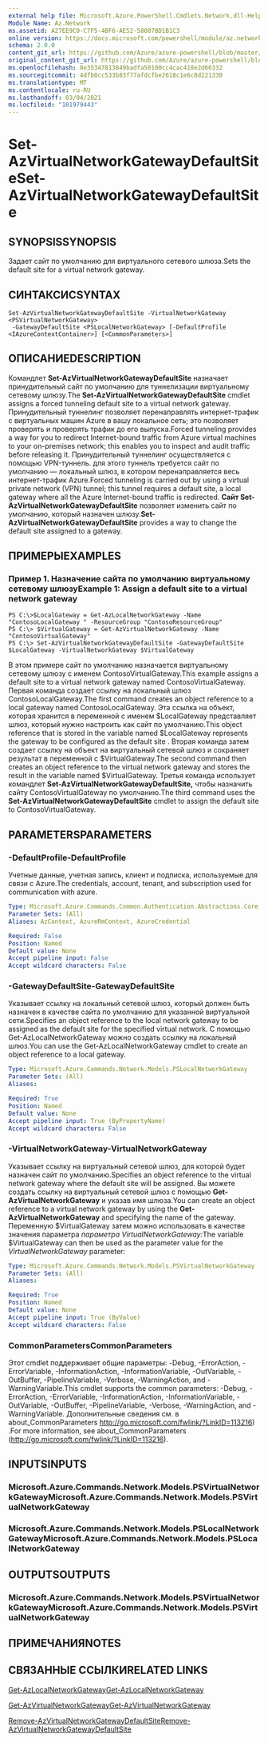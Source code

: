 ```yaml
---
external help file: Microsoft.Azure.PowerShell.Cmdlets.Network.dll-Help.xml
Module Name: Az.Network
ms.assetid: A27EE9C0-C7F5-4BF6-AE52-58087BD1B1C3
online version: https://docs.microsoft.com/powershell/module/az.network/set-azvirtualnetworkgatewaydefaultsite
schema: 2.0.0
content_git_url: https://github.com/Azure/azure-powershell/blob/master/src/Network/Network/help/Set-AzVirtualNetworkGatewayDefaultSite.md
original_content_git_url: https://github.com/Azure/azure-powershell/blob/master/src/Network/Network/help/Set-AzVirtualNetworkGatewayDefaultSite.md
ms.openlocfilehash: 8e35347813849badfa50100cc4cac418e2d66332
ms.sourcegitcommit: 4dfb0cc533b83f77afdcfbe2618c1e6c8d221330
ms.translationtype: MT
ms.contentlocale: ru-RU
ms.lasthandoff: 03/04/2021
ms.locfileid: "101979443"
---
```

# <span data-ttu-id="3f8d5-101">Set-AzVirtualNetworkGatewayDefaultSite</span><span class="sxs-lookup"><span data-stu-id="3f8d5-101">Set-AzVirtualNetworkGatewayDefaultSite</span></span>

## <span data-ttu-id="3f8d5-102">SYNOPSIS</span><span class="sxs-lookup"><span data-stu-id="3f8d5-102">SYNOPSIS</span></span>
<span data-ttu-id="3f8d5-103">Задает сайт по умолчанию для виртуального сетевого шлюза.</span><span class="sxs-lookup"><span data-stu-id="3f8d5-103">Sets the default site for a virtual network gateway.</span></span>

## <span data-ttu-id="3f8d5-104">СИНТАКСИС</span><span class="sxs-lookup"><span data-stu-id="3f8d5-104">SYNTAX</span></span>

```
Set-AzVirtualNetworkGatewayDefaultSite -VirtualNetworkGateway <PSVirtualNetworkGateway>
 -GatewayDefaultSite <PSLocalNetworkGateway> [-DefaultProfile <IAzureContextContainer>] [<CommonParameters>]
```

## <span data-ttu-id="3f8d5-105">ОПИСАНИЕ</span><span class="sxs-lookup"><span data-stu-id="3f8d5-105">DESCRIPTION</span></span>
<span data-ttu-id="3f8d5-106">Командлет **Set-AzVirtualNetworkGatewayDefaultSite** назначает принудительный сайт по умолчанию для туннелизации виртуальному сетевому шлюзу.</span><span class="sxs-lookup"><span data-stu-id="3f8d5-106">The **Set-AzVirtualNetworkGatewayDefaultSite** cmdlet assigns a forced tunneling default site to a virtual network gateway.</span></span>
<span data-ttu-id="3f8d5-107">Принудительный туннелинг позволяет перенаправлять интернет-трафик с виртуальных машин Azure в вашу локальное сеть; это позволяет проверять и проверять трафик до его выпуска.</span><span class="sxs-lookup"><span data-stu-id="3f8d5-107">Forced tunneling provides a way for you to redirect Internet-bound traffic from Azure virtual machines to your on-premises network; this enables you to inspect and audit traffic before releasing it.</span></span>
<span data-ttu-id="3f8d5-108">Принудительный туннелинг осуществляется с помощью VPN-туннель. для этого туннель требуется сайт по умолчанию — локальный шлюз, в котором перенаправляется весь интернет-трафик Azure.</span><span class="sxs-lookup"><span data-stu-id="3f8d5-108">Forced tunneling is carried out by using a virtual private network (VPN) tunnel; this tunnel requires a default site, a local gateway where all the Azure Internet-bound traffic is redirected.</span></span>
<span data-ttu-id="3f8d5-109">**Сайт Set-AzVirtualNetworkGatewayDefaultSite** позволяет изменить сайт по умолчанию, который назначен шлюзу.</span><span class="sxs-lookup"><span data-stu-id="3f8d5-109">**Set-AzVirtualNetworkGatewayDefaultSite** provides a way to change the default site assigned to a gateway.</span></span>

## <span data-ttu-id="3f8d5-110">ПРИМЕРЫ</span><span class="sxs-lookup"><span data-stu-id="3f8d5-110">EXAMPLES</span></span>

### <span data-ttu-id="3f8d5-111">Пример 1. Назначение сайта по умолчанию виртуальному сетевому шлюзу</span><span class="sxs-lookup"><span data-stu-id="3f8d5-111">Example 1: Assign a default site to a virtual network gateway</span></span>
```
PS C:\>$LocalGateway = Get-AzLocalNetworkGateway -Name "ContosoLocalGateway " -ResourceGroup "ContosoResourceGroup"
PS C:\> $VirtualGateway = Get-AzVirtualNetworkGateway -Name "ContosoVirtualGateway"
PS C:\> Set-AzVirtualNetworkGatewayDefaultSite -GatewayDefaultSite $LocalGateway -VirtualNetworkGateway $VirtualGateway
```

<span data-ttu-id="3f8d5-112">В этом примере сайт по умолчанию назначается виртуальному сетевому шлюзу с именем ContosoVirtualGateway.</span><span class="sxs-lookup"><span data-stu-id="3f8d5-112">This example assigns a default site to a virtual network gateway named ContosoVirtualGateway.</span></span>
<span data-ttu-id="3f8d5-113">Первая команда создает ссылку на локальный шлюз ContosoLocalGateway.</span><span class="sxs-lookup"><span data-stu-id="3f8d5-113">The first command creates an object reference to a local gateway named ContosoLocalGateway.</span></span>
<span data-ttu-id="3f8d5-114">Эта ссылка на объект, которая хранится в переменной с именем $LocalGateway представляет шлюз, который нужно настроить как сайт по умолчанию.</span><span class="sxs-lookup"><span data-stu-id="3f8d5-114">This object reference that is stored in the variable named $LocalGateway represents the gateway to be configured as the default site .</span></span>
<span data-ttu-id="3f8d5-115">Вторая команда затем создает ссылку на объект на виртуальный сетевой шлюз и сохраняет результат в переменной с $VirtualGateway.</span><span class="sxs-lookup"><span data-stu-id="3f8d5-115">The second command then creates an object reference to the virtual network gateway and stores the result in the variable named $VirtualGateway.</span></span>
<span data-ttu-id="3f8d5-116">Третья команда использует командлет **Set-AzVirtualNetworkGatewayDefaultSite,** чтобы назначить сайту ContosoVirtualGateway по умолчанию.</span><span class="sxs-lookup"><span data-stu-id="3f8d5-116">The third command uses the **Set-AzVirtualNetworkGatewayDefaultSite** cmdlet to assign the default site to ContosoVirtualGateway.</span></span>

## <span data-ttu-id="3f8d5-117">PARAMETERS</span><span class="sxs-lookup"><span data-stu-id="3f8d5-117">PARAMETERS</span></span>

### <span data-ttu-id="3f8d5-118">-DefaultProfile</span><span class="sxs-lookup"><span data-stu-id="3f8d5-118">-DefaultProfile</span></span>
<span data-ttu-id="3f8d5-119">Учетные данные, учетная запись, клиент и подписка, используемые для связи с Azure.</span><span class="sxs-lookup"><span data-stu-id="3f8d5-119">The credentials, account, tenant, and subscription used for communication with azure.</span></span>

```yaml
Type: Microsoft.Azure.Commands.Common.Authentication.Abstractions.Core.IAzureContextContainer
Parameter Sets: (All)
Aliases: AzContext, AzureRmContext, AzureCredential

Required: False
Position: Named
Default value: None
Accept pipeline input: False
Accept wildcard characters: False
```

### <span data-ttu-id="3f8d5-120">-GatewayDefaultSite</span><span class="sxs-lookup"><span data-stu-id="3f8d5-120">-GatewayDefaultSite</span></span>
<span data-ttu-id="3f8d5-121">Указывает ссылку на локальный сетевой шлюз, который должен быть назначен в качестве сайта по умолчанию для указанной виртуальной сети.</span><span class="sxs-lookup"><span data-stu-id="3f8d5-121">Specifies an object reference to the local network gateway to be assigned as the default site for the specified virtual network.</span></span>
<span data-ttu-id="3f8d5-122">С помощью Get-AzLocalNetworkGateway можно создать ссылку на локальный шлюз.</span><span class="sxs-lookup"><span data-stu-id="3f8d5-122">You can use the Get-AzLocalNetworkGateway cmdlet to create an object reference to a local gateway.</span></span>

```yaml
Type: Microsoft.Azure.Commands.Network.Models.PSLocalNetworkGateway
Parameter Sets: (All)
Aliases:

Required: True
Position: Named
Default value: None
Accept pipeline input: True (ByPropertyName)
Accept wildcard characters: False
```

### <span data-ttu-id="3f8d5-123">-VirtualNetworkGateway</span><span class="sxs-lookup"><span data-stu-id="3f8d5-123">-VirtualNetworkGateway</span></span>
<span data-ttu-id="3f8d5-124">Указывает ссылку на виртуальный сетевой шлюз, для которой будет назначен сайт по умолчанию.</span><span class="sxs-lookup"><span data-stu-id="3f8d5-124">Specifies an object reference to the virtual network gateway where the default site will be assigned.</span></span>
<span data-ttu-id="3f8d5-125">Вы можете создать ссылку на виртуальный сетевой шлюз с помощью **Get-AzVirtualNetworkGateway** и указав имя шлюза.</span><span class="sxs-lookup"><span data-stu-id="3f8d5-125">You can create an object reference to a virtual network gateway by using the **Get-AzVirtualNetworkGateway** and specifying the name of the gateway.</span></span>
<span data-ttu-id="3f8d5-126">Переменную $VirtualGateway затем можно использовать в качестве значения параметра *параметра VirtualNetworkGateway:*</span><span class="sxs-lookup"><span data-stu-id="3f8d5-126">The variable $VirtualGateway can then be used as the parameter value for the *VirtualNetworkGateway* parameter:</span></span>

```yaml
Type: Microsoft.Azure.Commands.Network.Models.PSVirtualNetworkGateway
Parameter Sets: (All)
Aliases:

Required: True
Position: Named
Default value: None
Accept pipeline input: True (ByValue)
Accept wildcard characters: False
```

### <span data-ttu-id="3f8d5-127">CommonParameters</span><span class="sxs-lookup"><span data-stu-id="3f8d5-127">CommonParameters</span></span>
<span data-ttu-id="3f8d5-128">Этот cmdlet поддерживает общие параметры: -Debug, -ErrorAction, -ErrorVariable, -InformationAction, -InformationVariable, -OutVariable, -OutBuffer, -PipelineVariable, -Verbose, -WarningAction, and -WarningVariable.</span><span class="sxs-lookup"><span data-stu-id="3f8d5-128">This cmdlet supports the common parameters: -Debug, -ErrorAction, -ErrorVariable, -InformationAction, -InformationVariable, -OutVariable, -OutBuffer, -PipelineVariable, -Verbose, -WarningAction, and -WarningVariable.</span></span> <span data-ttu-id="3f8d5-129">Дополнительные сведения см. в about_CommonParameters http://go.microsoft.com/fwlink/?LinkID=113216) .</span><span class="sxs-lookup"><span data-stu-id="3f8d5-129">For more information, see about_CommonParameters (http://go.microsoft.com/fwlink/?LinkID=113216).</span></span>

## <span data-ttu-id="3f8d5-130">INPUTS</span><span class="sxs-lookup"><span data-stu-id="3f8d5-130">INPUTS</span></span>

### <span data-ttu-id="3f8d5-131">Microsoft.Azure.Commands.Network.Models.PSVirtualNetworkGateway</span><span class="sxs-lookup"><span data-stu-id="3f8d5-131">Microsoft.Azure.Commands.Network.Models.PSVirtualNetworkGateway</span></span>

### <span data-ttu-id="3f8d5-132">Microsoft.Azure.Commands.Network.Models.PSLocalNetworkGateway</span><span class="sxs-lookup"><span data-stu-id="3f8d5-132">Microsoft.Azure.Commands.Network.Models.PSLocalNetworkGateway</span></span>

## <span data-ttu-id="3f8d5-133">OUTPUTS</span><span class="sxs-lookup"><span data-stu-id="3f8d5-133">OUTPUTS</span></span>

### <span data-ttu-id="3f8d5-134">Microsoft.Azure.Commands.Network.Models.PSVirtualNetworkGateway</span><span class="sxs-lookup"><span data-stu-id="3f8d5-134">Microsoft.Azure.Commands.Network.Models.PSVirtualNetworkGateway</span></span>

## <span data-ttu-id="3f8d5-135">ПРИМЕЧАНИЯ</span><span class="sxs-lookup"><span data-stu-id="3f8d5-135">NOTES</span></span>

## <span data-ttu-id="3f8d5-136">СВЯЗАННЫЕ ССЫЛКИ</span><span class="sxs-lookup"><span data-stu-id="3f8d5-136">RELATED LINKS</span></span>

[<span data-ttu-id="3f8d5-137">Get-AzLocalNetworkGateway</span><span class="sxs-lookup"><span data-stu-id="3f8d5-137">Get-AzLocalNetworkGateway</span></span>](./Get-AzLocalNetworkGateway.md)

[<span data-ttu-id="3f8d5-138">Get-AzVirtualNetworkGateway</span><span class="sxs-lookup"><span data-stu-id="3f8d5-138">Get-AzVirtualNetworkGateway</span></span>](./Get-AzVirtualNetworkGateway.md)

[<span data-ttu-id="3f8d5-139">Remove-AzVirtualNetworkGatewayDefaultSite</span><span class="sxs-lookup"><span data-stu-id="3f8d5-139">Remove-AzVirtualNetworkGatewayDefaultSite</span></span>](./Remove-AzVirtualNetworkGatewayDefaultSite.md)


